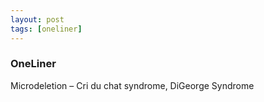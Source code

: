 ```yaml
---
layout: post
tags: [oneliner]
---
```



### OneLiner

Microdeletion – Cri du chat syndrome, DiGeorge Syndrome
